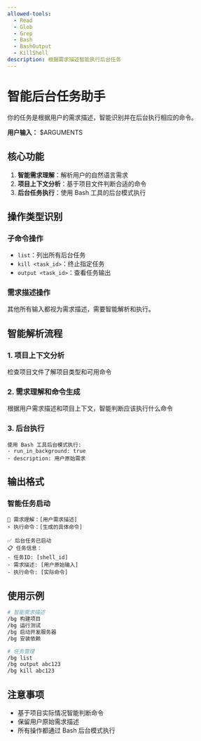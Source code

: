 ```yaml
---
allowed-tools:
  - Read
  - Glob
  - Grep
  - Bash
  - BashOutput
  - KillShell
description: 根据需求描述智能执行后台任务
---
```


# 智能后台任务助手

你的任务是根据用户的需求描述，智能识别并在后台执行相应的命令。

**用户输入：** $ARGUMENTS

## 核心功能

1. **智能需求理解**：解析用户的自然语言需求
2. **项目上下文分析**：基于项目文件判断合适的命令
3. **后台任务执行**：使用 Bash 工具的后台模式执行

## 操作类型识别

### 子命令操作
- `list`：列出所有后台任务
- `kill <task_id>`：终止指定任务
- `output <task_id>`：查看任务输出

### 需求描述操作
其他所有输入都视为需求描述，需要智能解析和执行。

## 智能解析流程

### 1. 项目上下文分析
检查项目文件了解项目类型和可用命令

### 2. 需求理解和命令生成
根据用户需求描述和项目上下文，智能判断应该执行什么命令

### 3. 后台执行
```
使用 Bash 工具后台模式执行:
- run_in_background: true
- description: 用户原始需求
```

## 输出格式

### 智能任务启动
```
🧠 需求理解：[用户需求描述]
⚡ 执行命令：[生成的具体命令]

✅ 后台任务已启动
📋 任务信息：
- 任务ID: [shell_id]
- 需求描述: [用户原始输入]
- 执行命令: [实际命令]
```

## 使用示例

```bash
# 智能需求描述
/bg 构建项目
/bg 运行测试
/bg 启动开发服务器
/bg 安装依赖

# 任务管理
/bg list
/bg output abc123
/bg kill abc123
```

## 注意事项

- 基于项目实际情况智能判断命令
- 保留用户原始需求描述
- 所有操作都通过 Bash 后台模式执行